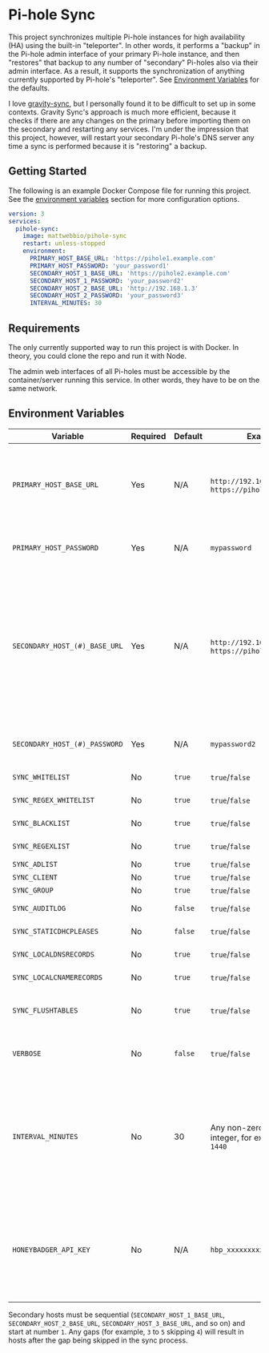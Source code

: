 # Pi-hole Sync
This project synchronizes multiple Pi-hole instances for high availability (HA) using the built-in "teleporter". In 
other words, it performs a "backup" in the Pi-hole admin interface of your primary Pi-hole instance, and then "restores"
that backup to any number of "secondary" Pi-holes also via their admin interface. As a result, it supports the 
synchronization of anything currently supported by Pi-hole's "teleporter". See 
[Environment Variables](#environment-variables) for the defaults.

I love [gravity-sync](https://github.com/vmstan/gravity-sync), but I personally found it to be difficult to set up in 
some contexts. Gravity Sync's approach is much more efficient, because it checks if there are any changes on the 
primary before importing them on the secondary and restarting any services. I'm under the impression that this project, 
however, will restart your secondary Pi-hole's DNS server any time a sync is performed because it is "restoring" a 
backup.

## Getting Started
The following is an example Docker Compose file for running this project. See the 
[environment variables](#environment-variables) section for more configuration options.

```yaml
version: 3
services:
  pihole-sync:
    image: mattwebbio/pihole-sync
    restart: unless-stopped
    environment:
      PRIMARY_HOST_BASE_URL: 'https://pihole1.example.com'
      PRIMARY_HOST_PASSWORD: 'your_password1'
      SECONDARY_HOST_1_BASE_URL: 'https://pihole2.example.com'
      SECONDARY_HOST_1_PASSWORD: 'your_password2'
      SECONDARY_HOST_2_BASE_URL: 'http://192.168.1.3'
      SECONDARY_HOST_2_PASSWORD: 'your_password3'
      INTERVAL_MINUTES: 30
```

## Requirements
The only currently supported way to run this project is with Docker. In theory, you could clone the repo and run it with
Node.

The admin web interfaces of all Pi-holes must be accessible by the container/server running this service. In other words,
they have to be on the same network.

## Environment Variables
| Variable                      | Required | Default | Examples                                                        | Description                                                                                                                                                                                                  |
|-------------------------------|----------|---------|-----------------------------------------------------------------|--------------------------------------------------------------------------------------------------------------------------------------------------------------------------------------------------------------|
| `PRIMARY_HOST_BASE_URL`       | Yes      | N/A     | `http://192.168.1.2` or `https://pihole.example.com`            | The base URL of your Pi-hole, including the scheme (HTTP or HTTPS) and port but not including a following slash.                                                                                             |
| `PRIMARY_HOST_PASSWORD`       | Yes      | N/A     | `mypassword`                                                    | The password used to log in to the admin interface.                                                                                                                                                          |
| `SECONDARY_HOST_(#)_BASE_URL` | Yes      | N/A     | `http://192.168.1.3` or `https://pihole2.example.com`           | The base URL of your secondary Pi-hole, including the scheme (HTTP or HTTPS) and port but not including a following slash. Replace `(#)` with a number, starting at `1`, to add multiple secondary Pi-holes. |
| `SECONDARY_HOST_(#)_PASSWORD` | Yes      | N/A     | `mypassword2`                                                   | The password used to log in to the admin interface.                                                                                                                                                          |
| `SYNC_WHITELIST`              | No       | `true`  | `true`/`false`                                                  | Copies the whitelist                                                                                                                                                                                         |
| `SYNC_REGEX_WHITELIST`        | No       | `true`  | `true`/`false`                                                  | Copies the regex whitelist                                                                                                                                                                                   |
| `SYNC_BLACKLIST`              | No       | `true`  | `true`/`false`                                                  | Copies the blacklist                                                                                                                                                                                         |
| `SYNC_REGEXLIST`              | No       | `true`  | `true`/`false`                                                  | Copies the regex blacklist                                                                                                                                                                                   |
| `SYNC_ADLIST`                 | No       | `true`  | `true`/`false`                                                  | Copies the adlist                                                                                                                                                                                            |
| `SYNC_CLIENT`                 | No       | `true`  | `true`/`false`                                                  | Copies clients                                                                                                                                                                                               |
| `SYNC_GROUP`                  | No       | `true`  | `true`/`false`                                                  | Copies groups                                                                                                                                                                                                |
| `SYNC_AUDITLOG`               | No       | `false` | `true`/`false`                                                  | Copies the audit log                                                                                                                                                                                         |
| `SYNC_STATICDHCPLEASES`       | No       | `false` | `true`/`false`                                                  | Copies static dhcp leases                                                                                                                                                                                    |
| `SYNC_LOCALDNSRECORDS`        | No       | `true`  | `true`/`false`                                                  | Copies local DNS records                                                                                                                                                                                     |
| `SYNC_LOCALCNAMERECORDS`      | No       | `true`  | `true`/`false`                                                  | Copies local CNAME records                                                                                                                                                                                   |
| `SYNC_FLUSHTABLES`            | No       | `true`  | `true`/`false`                                                  | Clears existing data on the secondary (copy target) Pi-hole                                                                                                                                                  |
| `VERBOSE`                     | No       | `false` | `true`/`false`                                                  | Whether to output extra log output. Used for debugging.                                                                                                                                                      |
| `INTERVAL_MINUTES`            | No       | 30      | Any non-zero positive integer, for example `5`, `30`, or `1440` | How long to wait between synchronizations. Defaults to five minutes. Remember that the DNS server on your secondary servers restarts everytime a sync is performed.                                          |
| `HONEYBADGER_API_KEY`         | No       | N/A     | `hbp_xxxxxxxxxxxxxxxxxx`                                        | Get notifications to honeybadger.io when the process crashes for any reason by creating a new project and putting your API key here.                                                                         |

Secondary hosts must be sequential (`SECONDARY_HOST_1_BASE_URL`, `SECONDARY_HOST_2_BASE_URL`, 
`SECONDARY_HOST_3_BASE_URL`, and so on) and start at number `1`. Any gaps (for example, `3` to `5` skipping `4`) will 
result in hosts after the gap being skipped in the sync process.
